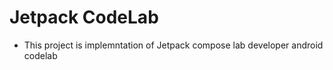 # Jetpack CodeLab
* This project is implemntation of Jetpack compose lab developer android codelab
  
